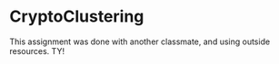 # CryptoClustering
This assignment was done with another classmate, and using outside resources. TY!